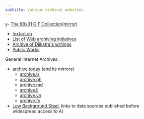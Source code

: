 ```yaml
---
subtitle: Various archival websites.
---
```

y- [The 88x31 GIF Collection](https://cyber.dabamos.de/88x31/)([mirror](http://textfiles.com/underconstruction/88x31/))
- [textart.sh](https://textart.sh/)
- [List of Web archiving initiatives](https://en.wikipedia.org/wiki/List_of_Web_archiving_initiatives)
- [Archive of Djikstra's writings](https://www.cs.utexas.edu/users/EWD/welcome.html)
- [Public Works](https://public.work)

General Internet Archives:

- [archive.today](https://archive.today) (and its mirrors)
	- [archive.is](https://archive.is) 
	- [archive.ph](https://archive.ph) 
	- [archive.md](https://archive.md/)
	- [archive.li](https://archive.li)
	- [archive.vn](https://archive.vn)
	- [archive.fo](https://archive.fo)
- [Low Background Steel](https://lowbackgroundsteel.ai), links to data sources published before widespread access to AI
